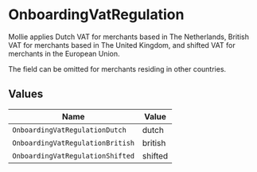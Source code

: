 # OnboardingVatRegulation

Mollie applies Dutch VAT for merchants based in The Netherlands, British VAT for merchants based in
The United Kingdom, and shifted VAT for merchants in the European Union.

The field can be omitted for merchants residing in other countries.


## Values

| Name                             | Value                            |
| -------------------------------- | -------------------------------- |
| `OnboardingVatRegulationDutch`   | dutch                            |
| `OnboardingVatRegulationBritish` | british                          |
| `OnboardingVatRegulationShifted` | shifted                          |